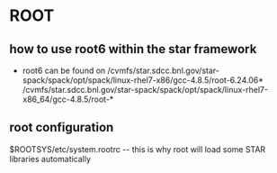 # ROOT
## how to use root6 within the star framework
* root6 can be found on 
  /cvmfs/star.sdcc.bnl.gov/star-spack/spack/opt/spack/linux-rhel7-x86/gcc-4.8.5/root-6.24.06*
  /cvmfs/star.sdcc.bnl.gov/star-spack/spack/opt/spack/linux-rhel7-x86_64/gcc-4.8.5/root-*
## root configuration
  $ROOTSYS/etc/system.rootrc -- this is why root will load some STAR libraries automatically

